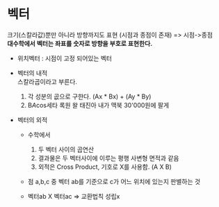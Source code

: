 # 벡터

크기(스칼라값)뿐만 아니라 방향까지도 표현 (시점과 종점이 존재) => 시점->종점  
**대수학에서 벡터는 좌표를 숫자로 방향을 부호로 표현한다.**

- 위치벡터 : 시점이 고정 되어있는 벡터  

- 벡터의 내적  
스칼라곱이라고 부른다.  
    1) 각 성분의 곲으로 구한다. (Ax * Bx) + (Ay * By)
    2) B*A*cos세타 록원 왈 태진아 내가 맥북 30'000원에 팔게


- 벡터의 외적  
    - 수학에서
        1) 두 벡터 사이의 곱연산
        2) 결과물은 두 벡터사이에 이루는 평행 사변형 면적과 같음
        3) 외적은 Cross Product, 기호로 X를 사용함. (A X B)  

    - 점 a,b,c 중 벡터 ab를 기준으로 c가 어느 위치에 있는지 판별하는 것

    - 벡터ab X 벡터ac => 교환법칙 성립x